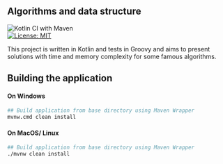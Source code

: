 Algorithms and data structure
-----------------------------
![Kotlin CI with Maven](https://github.com/DanielMichalski/algorithms-and-data-structures/workflows/Kotlin%20CI%20with%20Maven/badge.svg)  
[![License: MIT](https://img.shields.io/badge/License-MIT-yellow.svg)](https://github.com/DanielMichalski/algorithms-and-data-structures/blob/master/LICENSE)

This project is written in Kotlin and tests in Groovy and aims to present solutions with time and memory complexity for some famous algorithms.

## Building the application
#### On Windows
```bash
## Build application from base directory using Maven Wrapper
mvnw.cmd clean install
```

#### On MacOS/ Linux
```bash
## Build application from base directory using Maven Wrapper
./mvnw clean install
```
